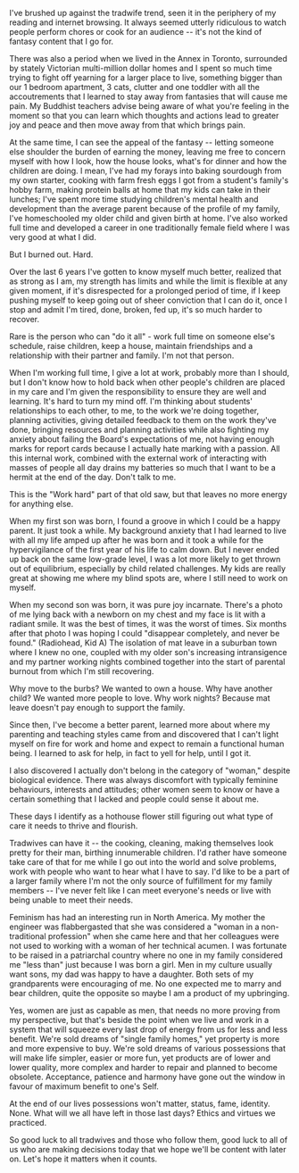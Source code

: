 I've brushed up against the tradwife trend, seen it in the periphery of my reading and internet browsing. It always seemed utterly ridiculous to watch people perform chores or cook for an audience -- it's not the kind of fantasy content that I go for.

There was also a period when we lived in the Annex in Toronto, surrounded by stately Victorian multi-million dollar homes and I spent so much time trying to fight off yearning for a larger place to live, something bigger than our 1 bedroom apartment, 3 cats, clutter and one toddler with all the accoutrements that I learned to stay away from fantasies that will cause me pain. My Buddhist teachers advise being aware of what you're feeling in the moment so that you can learn which thoughts and actions lead to greater joy and peace and then move away from that which brings pain.

At the same time, I can see the appeal of the fantasy -- letting someone else shoulder the burden of earning the money, leaving me free to concern myself with how I look, how the house looks, what's for dinner and how the children are doing. I mean, I've had my forays into baking sourdough from my own starter, cooking with farm fresh eggs I got from a student's family's hobby farm, making protein balls at home that my kids can take in their lunches; I've spent more time studying children's mental health and development than the average parent because of the profile of my family, I've homeschooled my older child and given birth at home. I've also worked full time and developed a career in one traditionally female field where I was very good at what I did.

But I burned out. Hard.

Over the last 6 years I've gotten to know myself much better, realized that as strong as I am, my strength has limits and while the limit is flexible at any given moment, if it's disrespected for a prolonged period of time, if I keep pushing myself to keep going out of sheer conviction that I can do it, once I stop and admit I'm tired, done, broken, fed up, it's so much harder to recover.

Rare is the person who can "do it all" - work full time on someone else's schedule, raise children, keep a house, maintain friendships and a relationship with their partner and family. I'm not that person.

When I'm working full time, I give a lot at work, probably more than I should, but I don't know how to hold back when other people's children are placed in my care and I'm given the responsibility to ensure they are well and learning. It's hard to turn my mind off. I'm thinking about students' relationships to each other, to me, to the work we're doing together, planning activities, giving detailed feedback to them on the work they've done, bringing resources and planning activities while also fighting my anxiety about failing the Board's expectations of me, not having enough marks for report cards because I actually hate marking with a passion. All this internal work, combined with the external work of interacting with masses of people all day drains my batteries so much that I want to be a hermit at the end of the day. Don't talk to me. 

This is the "Work hard" part of that old saw, but that leaves no more energy for anything else.

When my first son was born, I found a groove in which I could be a happy parent. It just took a while. My background anxiety that I had learned to live with all my life amped up after he was born and it took a while for the hypervigilance of the first year of his life to calm down. But I never ended up back on the same low-grade level, I was a lot more likely to get thrown out of equilibrium, especially by child related challenges. My kids are really great at showing me where my blind spots are, where I still need to work on myself. 

When my second son was born, it was pure joy incarnate. There's a photo of me lying back with a newborn on my chest and my face is lit with a radiant smile. It was the best of times, it was the worst of times. Six months after that photo I was hoping I could "disappear completely, and never be found." (Radiohead, Kid A) The isolation of mat leave in a suburban town where I knew no one, coupled with my older son's increasing intransigence and my partner working nights combined together into the start of parental burnout from which I'm still recovering.

Why move to the burbs? We wanted to own a house. Why have another child? We wanted more people to love. Why work nights? Because mat leave doesn't pay enough to support the family.

Since then, I've become a better parent, learned more about where my parenting and teaching styles came from and discovered that I can't light myself on fire for work and home and expect to remain a functional human being. I learned to ask for help, in fact to yell for help, until I got it. 

I also discovered I actually don't belong in the category of "woman," despite biological evidence. There was always discomfort with typically feminine behaviours, interests and attitudes; other women seem to know or have a certain something that I lacked and people could sense it about me. 

These days I identify as a hothouse flower still figuring out what type of care it needs to thrive and flourish. 

Tradwives can have it -- the cooking, cleaning, making themselves look pretty for their man, birthing innumerable children. I'd rather have someone take care of that for me while I go out into the world and solve problems, work with people who want to hear what I have to say. I'd like to be a part of a larger family where I'm not the only source of fulfillment for my family members -- I've never felt like I can meet everyone's needs or live with being unable to meet their needs. 

Feminism has had an interesting run in North America. My mother the engineer was flabbergasted that she was considered a "woman in a non-traditional profession" when she came here and that her colleagues were not used to working with a woman of her technical acumen. I was fortunate to be raised in a patriarchal country where no one in my family considered me "less than" just because I was born a girl. Men in my culture usually want sons, my dad was happy to have a daughter. Both sets of my grandparents were encouraging of me. No one expected me to marry and bear children, quite the opposite so maybe I am a product of my upbringing.

Yes, women are just as capable as men, that needs no more proving from my perspective, but that's beside the point when we live and work in a system that will squeeze every last drop of energy from us for less and less benefit. We're sold dreams of "single family homes," yet property  is more and more expensive to buy. We're sold dreams of various possessions that will make life simpler, easier or more fun, yet products are of lower and lower quality, more complex and harder to repair and planned to become obsolete. Acceptance, patience and harmony have gone out the window in favour of maximum benefit to one's Self.

At the end of our lives possessions won't matter, status, fame, identity. None. What will we all have left in those last days? Ethics and virtues we practiced.

So good luck to all tradwives and those who follow them, good luck to all of us who are making decisions today that we hope we'll be content with later on. Let's hope it matters when it counts.

